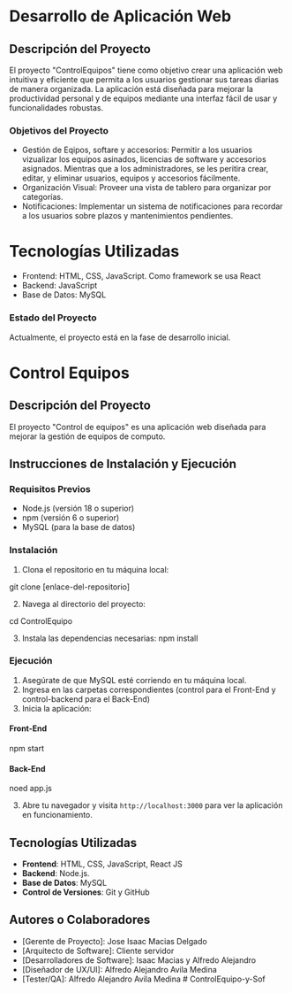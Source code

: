 # Desarrollo de Aplicación Web #
## Descripción del Proyecto ##

El proyecto "ControlEquipos" tiene como objetivo crear una aplicación web intuitiva y eficiente que permita a los 
usuarios gestionar sus tareas diarias de manera organizada. La aplicación está diseñada para mejorar la productividad personal y 
de equipos mediante una interfaz fácil de usar y funcionalidades robustas.

### Objetivos del Proyecto ###
* Gestión de Eqipos, softare y accesorios: Permitir a los usuarios vizualizar los equipos asinados, licencias de software y accesorios asignados.
  Mientras que a los administradores, se les peritira crear, editar, y eliminar usuarios, equipos y accesorios fácilmente.
* Organización Visual: Proveer una vista de tablero para organizar por categorías.
* Notificaciones: Implementar un sistema de notificaciones para recordar a los usuarios sobre plazos y mantenimientos pendientes.

# Tecnologías Utilizadas #
  * Frontend: HTML, CSS, JavaScript. Como framework se usa React
  * Backend: JavaScript
  * Base de Datos: MySQL

### Estado del Proyecto ###
Actualmente, el proyecto está en la fase de desarrollo inicial. 


# Control Equipos

## Descripción del Proyecto

El proyecto "Control de equipos" es una aplicación web diseñada para mejorar la gestión de equipos de computo.

## Instrucciones de Instalación y Ejecución

### Requisitos Previos

- Node.js (versión 18 o superior)
- npm (versión 6 o superior)
- MySQL (para la base de datos)

### Instalación

1. Clona el repositorio en tu máquina local:

git clone [enlace-del-repositorio]

2. Navega al directorio del proyecto:

cd ControlEquipo

3. Instala las dependencias necesarias:
npm install


### Ejecución

1. Asegúrate de que MySQL esté corriendo en tu máquina local.
2. Ingresa en las carpetas correspondientes (control para el Front-End y control-backend para el Back-End)
3. Inicia la aplicación:

#### Front-End
npm start

#### Back-End
noed app.js

3. Abre tu navegador y visita `http://localhost:3000` para ver la aplicación en funcionamiento.

## Tecnologías Utilizadas

- **Frontend**: HTML, CSS, JavaScript, React JS
- **Backend**: Node.js.
- **Base de Datos**: MySQL
- **Control de Versiones**: Git y GitHub

## Autores o Colaboradores

-	[Gerente de Proyecto]: Jose Isaac Macias Delgado
-	[Arquitecto de Software]: Cliente servidor
-	[Desarrolladores de Software]: Isaac Macias y Alfredo Alejandro
-	[Diseñador de UX/UI]: Alfredo Alejandro Avila Medina
-	[Tester/QA]: Alfredo Alejandro Avila Medina
#   C o n t r o l E q u i p o - y - S o f  
 